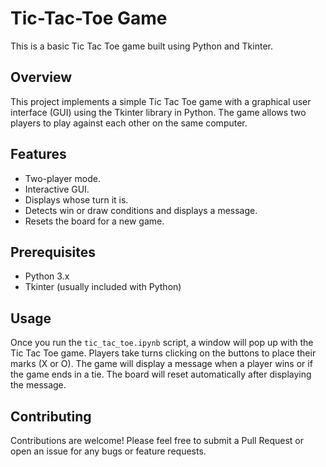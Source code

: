 # Tic-Tac-Toe Game

This is a basic Tic Tac Toe game built using Python and Tkinter.

## Overview

This project implements a simple Tic Tac Toe game with a graphical user interface (GUI) using the Tkinter library in Python. The game allows two players to play against each other on the same computer.

## Features

- Two-player mode.
- Interactive GUI.
- Displays whose turn it is.
- Detects win or draw conditions and displays a message.
- Resets the board for a new game.

## Prerequisites

- Python 3.x
- Tkinter (usually included with Python)

## Usage

Once you run the `tic_tac_toe.ipynb` script, a window will pop up with the Tic Tac Toe game. Players take turns clicking on the buttons to place their marks (X or O). The game will display a message when a player wins or if the game ends in a tie. The board will reset automatically after displaying the message.

## Contributing

Contributions are welcome! Please feel free to submit a Pull Request or open an issue for any bugs or feature requests.
